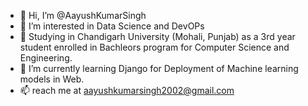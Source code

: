 - 👋 Hi, I’m @AayushKumarSingh
- 👀 I’m interested in Data Science and DevOPs
- 🏫 Studying in Chandigarh University (Mohali, Punjab) as a 3rd year student enrolled in Bachleors program for Computer Science and Engineering.
- 🌱 I’m currently learning Django for Deployment of Machine learning models in Web.
- 📫 reach me at aayushkumarsingh2002@gmail.com
<!-- - 💞️ I’m looking to collaborate on ... -->

